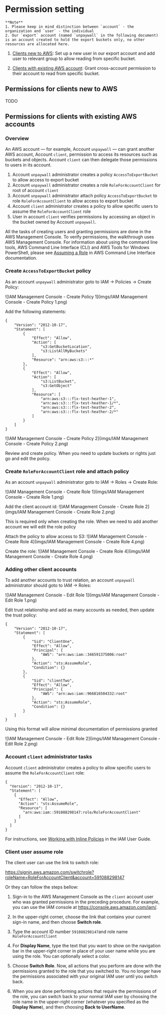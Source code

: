 # Permission setting

    **Note**
    1. Please keep in mind distinction between `account` - the organization and `user` - the individual
    2. Our `export` account (named `unpaywall` in the following document) is an account created to hold the export buckets only, no other resources are allocated here.

1. [Clients new to AWS](#permissions-for-clients-new-to-aws):  Set up a new user in our export account and add user to relevant group to allow reading from specific bucket.

2. [Clients with existing AWS account](#permissions-for-clients-with-existing-aws-accounts): Grant cross-account permission to their account to read from specific bucket.


## Permissions for clients new to AWS

TODO

## Permissions for clients with existing AWS accounts

### Overview

An AWS account — for example, Account `unpaywall` — can grant another AWS account, Account `client`, permission to access its resources such as buckets and objects. Account `client` can then delegate those permissions to users in its account.

1. Account `unpaywall` administrator creates a policy `AccessToExportBucket` to allow access to export bucket
2. Account `unpaywall` administrator creates a role `RoleForAccountClient` for root of account `client`
3. Account `unpaywall` administrator attach policy `AccessToExportBucket` to role `RoleForAccountClient` to allow access to export bucket
4. Account `client` administrator creates a policy to allow specific users to assume the `RoleForAccountClient` role
5. User in account `client` verifies permissions by accessing an object in the bucket owned by Account `unpaywall`.

All the tasks of creating users and granting permissions are done in the AWS Management Console. To verify permissions, the walkthrough uses AWS Management Console. For information about using the command line tools, AWS Command Line Interface (CLI) and AWS Tools for Windows PowerShell, please see [Assuming a Role](https://docs.aws.amazon.com/cli/latest/userguide/cli-roles.html) in AWS Command Line Interface documentation.


### Create `AccessToExportBucket` policy

 As an account `unpaywall` administrator goto to IAM -> Policies -> Create Policy:

![IAM Management Console - Create Policy 1](imgs/IAM Management Console - Create Policy 1.png)

Add the following statements:

```
{
    "Version": "2012-10-17",
    "Statement": [
        {
            "Effect": "Allow",
            "Action": [
                "s3:GetBucketLocation",
                "s3:ListAllMyBuckets"
            ],
            "Resource": "arn:aws:s3:::*"
        },
        {
            "Effect": "Allow",
            "Action": [
                "s3:ListBucket",
                "s3:GetObject"
            ],
            "Resource": [
                "arn:aws:s3:::flx-test-heather-1",
                "arn:aws:s3:::flx-test-heather-1/*",
                "arn:aws:s3:::flx-test-heather-2",
                "arn:aws:s3:::flx-test-heather-2/*"
            ]
        }
    ]
}
```

![IAM Management Console - Create Policy 2](imgs/IAM Management Console - Create Policy 2.png)

Review and create policy. When you need to update buckets or rights just go and edit the policy.


### Create `RoleForAccountClient` role and attach policy


 As an account `unpaywall` administrator goto to IAM -> Roles -> Create Role:

![IAM Management Console - Create Role 1](imgs/IAM Management Console - Create Role 1.png)

Add the client account id:
![IAM Management Console - Create Role 2](imgs/IAM Management Console - Create Role 2.png)

This is required only when creating the role. When we need to add another account we will edit the role policy

Attach the policy to allow access to S3:
![IAM Management Console - Create Role 4](imgs/IAM Management Console - Create Role 4.png)

Create the role:
![IAM Management Console - Create Role 4](imgs/IAM Management Console - Create Role 4.png)


### Adding other client accounts

To add another accounts to trust relation, an account `unpaywall` administrator should goto to IAM -> Roles:

![IAM Management Console - Edit Role 1](imgs/IAM Management Console - Edit Role 1.png)

Edit trust relationship and add as many accounts as needed, then update the trust policy:

```
{
    "Version": "2012-10-17",
    "Statement": [
        {
            "Sid": "ClientOne",
            "Effect": "Allow",
            "Principal": {
                "AWS": "arn:aws:iam::346591375006:root"
            },
            "Action": "sts:AssumeRole",
            "Condition": {}
        },
        {
            "Sid": "clientTwo",
            "Effect": "Allow",
            "Principal": {
                "AWS": "arn:aws:iam::966816504332:root"
            },
            "Action": "sts:AssumeRole",
            "Condition": {}
        }
    ]
}
```
Using this format will allow minimal documentation of permissions granted

![IAM Management Console - Edit Role 2](imgs/IAM Management Console - Edit Role 2.png)


### Account `client` administrator tasks

Account `client` administrator creates a policy to allow specific users to assume the `RoleForAccountClient` role:

```
{
  "Version": "2012-10-17",
  "Statement": [
    {
      "Effect": "Allow",
      "Action": "sts:AssumeRole",
      "Resource": [
        "arn:aws:iam::591088298147:role/RoleForAccountClient"
      ]
    }
  ]
}
```

For instructions, see [Working with Inline Policies](http://docs.aws.amazon.com/IAM/latest/UserGuide/access_policies_inline-using.html) in the IAM User Guide.

### Client user assume role

The client user can use the link to switch role:

https://signin.aws.amazon.com/switchrole?roleName=RoleForAccountClient&account=591088298147

Or they can follow the steps bellow:

1. Sign-in to the AWS Management Console as the `client` account user who was granted permissions in the preceding procedure. For example, you can use the IAM console at https://console.aws.amazon.com/iam/.

2. In the upper-right corner, choose the link that contains your current sign-in name, and then choose **Switch role**.

3. Type the account ID number `591088298147`and role name `RoleForAccountClient`

4. For **Display Name**, type the text that you want to show on the navigation bar in the upper-right corner in place of your user name while you are using the role. You can optionally select a color.

5. Choose **Switch Role**. Now, all actions that you perform are done with the permissions granted to the role that you switched to. You no longer have the permissions associated with your original IAM user until you switch back.

6. When you are done performing actions that require the permissions of the role, you can switch back to your normal IAM user by choosing the role name in the upper-right corner (whatever you specified as the **Display Name**), and then choosing **Back to UserName**.
